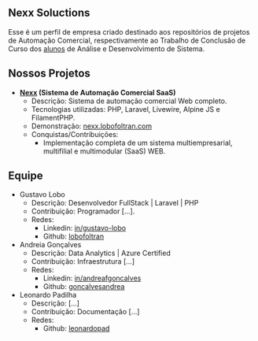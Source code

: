 ## Nexx Soluctions

Esse é um perfil de empresa criado destinado aos repositórios de projetos de Automação Comercial, respectivamente ao Trabalho de Conclusão de Curso dos [alunos](#equipe) de Análise e Desenvolvimento de Sistema.

## Nossos Projetos

- **[Nexx](https://github.com/lobofoltran/nexx) (Sistema de Automação Comercial SaaS)**
  - Descrição: Sistema de automação comercial Web completo.
  - Tecnologias utilizadas: PHP, Laravel, Livewire, Alpine JS e FilamentPHP.
  - Demonstração: [nexx.lobofoltran.com](https://nexx.lobofoltran.com)
  - Conquistas/Contribuições:
    - Implementação completa de um sistema multiempresarial, multifilial e multimodular (SaaS) WEB.
   
## Equipe

- Gustavo Lobo
  - Descrição: Desenvolvedor FullStack | Laravel | PHP
  - Contribuição: Programador [...].
  - Redes:
    - Linkedin: [in/gustavo-lobo](https://www.linkedin.com/in/gustavo-lobo)
    - Github: [lobofoltran](https://github.com/lobofoltran) 
- Andreia Gonçalves
  - Descrição: Data Analytics | Azure Certified
  - Contribuição: Infraestrutura [...]
  - Redes:
    - Linkedin: [in/andreafgoncalves](https://www.linkedin.com/in/andreafgoncalves)
    - Github: [goncalvesandrea](https://github.com/goncalvesandrea) 
- Leonardo Padilha
  - Descrição: [...]
  - Contribuição: Documentação [...]
  - Redes:
    - Github: [leonardopad](https://github.com/leonardopad) 
